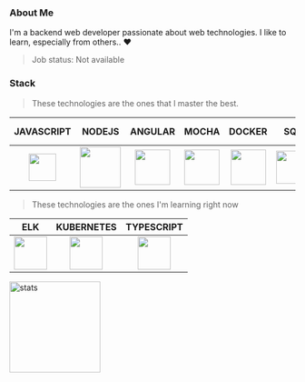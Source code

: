 ### About Me

I'm a backend web developer passionate about web technologies. I like to learn, especially from others.. :heart:

> Job status: Not available

### Stack

> These technologies are the ones that I master the best.

<table>
    <thead>
        <tr>
            <th align="center">JAVASCRIPT</th>
            <th align="center">NODEJS</th>
            <th align="center">ANGULAR</th>
            <th align="center">MOCHA</th>
            <th align="center">DOCKER</th>
            <th align="center">SQL</th>
            <th align="center">GITLAB CI/CD</th>
        </tr>
    </thead>
    <tbody>
        <tr>
            <td align="center"><img src="https://www.freepnglogos.com/uploads/javascript-png/javascript-vector-logo-yellow-png-transparent-javascript-vector-12.png" width="48px"></td>
            <td align="center"><img src="https://upload.wikimedia.org/wikipedia/commons/d/d9/Node.js_logo.svg" align="center" width="72px"></td>
            <td align="center"><img src="https://cdn4.iconfinder.com/data/icons/logos-and-brands/512/21_Angular_logo_logos-512.png" align="center" width="62px"></td>
            <td align="center"><img src="https://avatars2.githubusercontent.com/u/8770005?s=400&v=4" width="62px"></td>
            <td align="center"><img src="https://www.docker.com/wp-content/uploads/2022/03/Moby-logo.png" width="62px"></td>
            <td align="center"><img src="https://cdn2.iconfinder.com/data/icons/whcompare-isometric-web-hosting-servers/50/database-512.png" width="58px"></td>
            <td align="center"><img src="https://secrethub.io/img/gitlab-ci.png" width="58px"></td>
        </tr>
    </tbody>
</table>

> These technologies are the ones I'm learning right now

<table>
    <thead>
        <tr>
            <th align="center">ELK</th>
            <th align="center">KUBERNETES</th>
            <th align="center">TYPESCRIPT</th>
        </tr>
    </thead>
    <tbody>
        <tr>
            <td align="center"><img src="https://www.elastic.co/static-res/images/elk/elk-stack-elkb-diagram.svg" width="58px"></td>
            <td align="center"><img src="https://external-content.duckduckgo.com/iu/?u=https%3A%2F%2Fcdn2.iconfinder.com%2Fdata%2Ficons%2Fmixd%2F512%2F16_kubernetes-512.png&f=1&nofb=1&ipt=f0ba8e1653a7cfe8a215c26dd2e778465fe4857388a3b28b899b561a4a6f0da2&ipo=images" width="58px"></td>
            <td align="center"><img src="https://cdn.iconscout.com/icon/free/png-512/typescript-1174965.png" width="58px"></td>
        </tr>
    </tbody>
</table>



<img src="https://github-readme-stats.vercel.app/api?username=mtd42&show_icons=true&count_private=true" alt="stats" height="160" align="center" />
